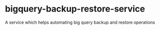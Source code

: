 # bigquery-backup-restore-service
A service which helps automating big query backup and restore operations
